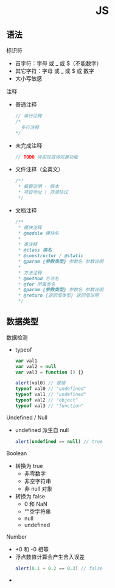 <h1 align="center">JS</h1>

## 语法

标识符

- 首字符：字母 或 \_ 或 \$（不能数字）
- 其它字符：字母 或 \_ 或 \$ 或 数字
- 大小写敏感

注释

- 普通注释
  ```js
  // 单行注释
  /*
    多行注释
  */
  ```
- 未完成注释
  ```js
  // TODO 待实现或待完善功能
  ```
- 文件注释（全英文）
  ```js
  /*!
   * 概要说明 - 版本
   * 项目地址 | 开源协议
   */
  ```
- 文档注释
  ```js
  /**
   * 模块注释
   * @module 模块名
   *
   * 类注释
   * @class 类名
   * @constructor / @static
   * @param {参数类型} 参数名 参数说明
   *
   * 方法注释
   * @method 方法名
   * @for 所属类名
   * @param {参数类型} 参数名 参数说明
   * @return {返回值类型} 返回值说明
   */
  ```

## 数据类型

数据检测

- typeof

  ```js
  var val1
  var val2 = null
  var val3 = function () {}

  alert(val0) // 报错
  typeof val0 // "undefined"
  typeof val1 // "undefined"
  typeof val2 // "object"
  typeof val3 // "function"
  ```

Undefined / Null

- undefined 派生自 null
  ```js
  alert(undefined == null) // true
  ```

Boolean

- 转换为 true
  - 非零数字
  - 非空字符串
  - 非 null 对象
- 转换为 false
  - 0 和 NaN
  - ""空字符串
  - null
  - undefined

Number

- +0 和 -0 相等
- 浮点数值计算会产生舍入误差
  ```js
  alert(0.1 + 0.2 == 0.3) // false
  ```
-
